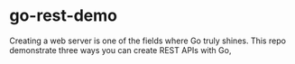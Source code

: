 # go-rest-demo
Creating a web server is one of the fields where Go truly shines. This repo demonstrate three ways you can create REST APIs with Go,
